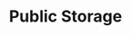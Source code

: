 ---
title: "Public Storage"
url: /portland/public-storage-north-gantenbein-avenue/
shop: storage rental
---